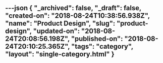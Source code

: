 ---json
{
  "_archived": false,
  "_draft": false,
  "created-on": "2018-08-24T10:38:56.938Z",
  "name": "Product Design",
  "slug": "product-design",
  "updated-on": "2018-08-24T20:08:56.198Z",
  "published-on": "2018-08-24T20:10:25.365Z",
  "tags": "category",
  "layout": "single-category.html"
}
---


